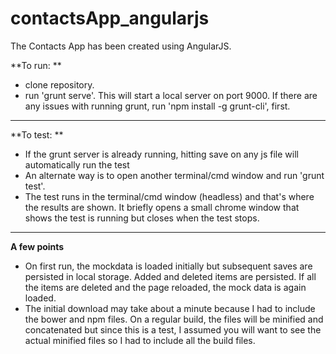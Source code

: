 # contactsApp_angularjs 
The Contacts App has been created using AngularJS.

**To run: **
 - clone repository.
 - run 'grunt serve'. This will start a local server on port 9000. If there are any issues with running grunt, run 'npm install -g grunt-cli', first.
 -----------------------------

 **To test: **
  - If the grunt server is already running, hitting save on any js file will automatically run the test
  - An alternate way is to open another terminal/cmd window and run 'grunt test'.
  - The test runs in the terminal/cmd window (headless) and that's where the results are shown. It briefly opens a small chrome window that shows the test is running but closes when the test stops. 
   -----------------------------

 **A few points**
   - On first run, the mockdata is loaded initially but subsequent saves are persisted in local storage. Added and deleted items are persisted. If all the items are deleted and the page reloaded, the mock data is again loaded.
   - The initial download may take about a minute because I had to include the bower and npm files. On a regular build, the files will be minified and concatenated but since this is a test, I assumed you will want to see the actual minified files so I had to include all the build files.
